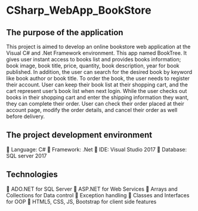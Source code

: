 # CSharp_WebApp_BookStore


The purpose of the application
 -------
 
This project is aimed to develop an online bookstore web application at the Visual C# and .Net Framework environment. This app named BookTree. It gives user instant access to books list and provides books information; book image, book title, price, quantity, book description, year for book published. In addition, the user can search for the desired book by keyword like book author or book title. To order the book, the user needs to register their account. User can keep their book list at their shopping cart, and the cart represent user’s book list when next login. While the user checks out books in their shopping cart and enter the shipping information they want, they can complete their order. User can check their order placed at their account page, modify the order details, and cancel their order as well before delivery. 


The project development environment
--------

	Language: C#
	Framework: .Net
	IDE: Visual Studio 2017
	Database: SQL server 2017


Technologies
------

	ADO.NET for SQL Server
	ASP.NET for Web Services
	Arrays and Collections for Data control
	Exception handling
	Classes and Interfaces for OOP
	HTML5, CSS, JS, Bootstrap for client side features
